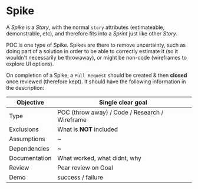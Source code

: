# Spike

A *Spike* is a *Story*, with the normal `story` attributes (estimateable, demonstrable, etc), and therefore fits into a *Sprint* just like other *Story*.

POC is one type of Spike. Spikes are there to remove uncertainty, such as doing part of a solution in order to be able to correctly estimate it (so it wouldn't necessarily be throwaway), or might be non-code (wireframes to explore UI options).

On completion of a Spike, a `Pull Request` should be created & then **closed** once reviewed (therefore kept). It should have the following information in the description:

| Objective | Single clear goal |
| --------- | ----------------- |
| Type | POC (throw away) / Code / Research / Wireframe  |
| Exclusions | What is **NOT** included |
| Assumptions | ~ |
| Dependencies | ~ |
| Documentation | What worked, what didnt, why |
| Review | Pear review on Goal |
| Demo | success / failure |
